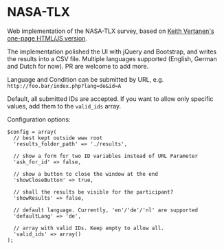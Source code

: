 NASA-TLX
========

Web implementation of the NASA-TLX survey, based on [Keith Vertanen's one-page HTML/JS version](http://www.keithv.com/software/nasatlx/).

The implementation polished the UI with jQuery and Bootstrap, and writes the results into a CSV file. 
Multiple languages supported (English, German and Dutch for now). PR are welcome to add more. 

Language and Condition can be submitted by URL, e.g. `http://foo.bar/index.php?lang=de&id=A`

Default, all submitted IDs are accepted. If you want to allow only specific values, add them to the `valid_ids` array.

Configuration options:
```
$config = array(
  // best kept outside www root
  'results_folder_path' => './results',

  // show a form for two ID variables instead of URL Parameter
  'ask_for_id' => false,

  // show a button to close the window at the end
  'showCloseButton' => true,

  // shall the results be visible for the participant?
  'showResults' => false,

  // default language. Currently, 'en'/'de'/'nl' are supported
  'defaultLang' => 'de',

  // array with valid IDs. Keep empty to allow all.
  'valid_ids' => array()
);
```
